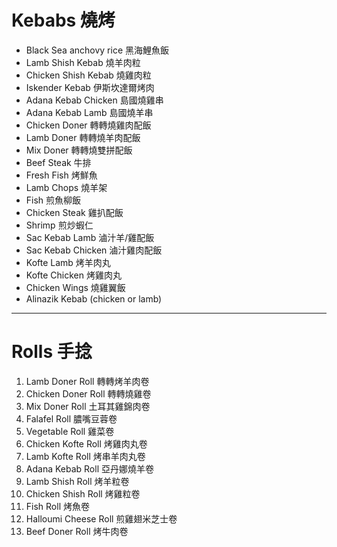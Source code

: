 # Kebabs 燒烤

- Black Sea anchovy rice 黑海鯉魚飯  
- Lamb Shish Kebab 燒羊肉粒  
- Chicken Shish Kebab 燒雞肉粒  
- Iskender Kebab 伊斯坎達爾烤肉  
- Adana Kebab Chicken 島國燒雞串  
- Adana Kebab Lamb 島國燒羊串  
- Chicken Doner 轉轉燒雞肉配飯  
- Lamb Doner 轉轉燒羊肉配飯  
- Mix Doner 轉轉燒雙拼配飯  
- Beef Steak 牛排  
- Fresh Fish 烤鮮魚  
- Lamb Chops 燒羊架  
- Fish 煎魚柳飯  
- Chicken Steak 雞扒配飯  
- Shrimp 煎炒蝦仁  
- Sac Kebab Lamb 滷汁羊/雞配飯  
- Sac Kebab Chicken 滷汁雞肉配飯  
- Kofte Lamb 烤羊肉丸  
- Kofte Chicken 烤雞肉丸  
- Chicken Wings 燒雞翼飯  
- Alinazik Kebab (chicken or lamb)  


---

# Rolls 手捻

1. Lamb Doner Roll 轉轉烤羊肉卷  
2. Chicken Doner Roll 轉轉燒雞卷  
3. Mix Doner Roll 土耳其雞錦肉卷  
4. Falafel Roll 膿嘴豆蓉卷  
5. Vegetable Roll 雞菜卷  
6. Chicken Kofte Roll 烤雞肉丸卷  
7. Lamb Kofte Roll 烤串羊肉丸卷  
8. Adana Kebab Roll 亞丹娜燒羊卷  
9. Lamb Shish Roll 烤羊粒卷  
10. Chicken Shish Roll 烤雞粒卷  
11. Fish Roll 烤魚卷  
12. Halloumi Cheese Roll 煎雞翅米芝士卷  
13. Beef Doner Roll 烤牛肉卷  

